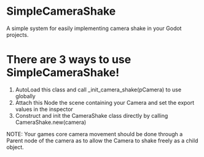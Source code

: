 # SimpleCameraShake
A simple system for easily implementing camera shake in your Godot projects.

# There are 3 ways to use SimpleCameraShake!

1. AutoLoad this class and call _init_camera_shake(pCamera) to use globally 
2. Attach this Node the scene containing your Camera and set the export values in the inspector
3. Construct and init the CameraShake class directly by calling CameraShake.new(camera)

NOTE: Your games core camera movement should be done through a Parent node of the camera as to allow the Camera to shake freely as a child object.
